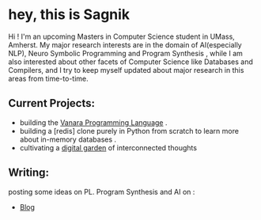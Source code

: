 # hey, this is Sagnik 

Hi ! I'm an upcoming Masters in Computer Science student in UMass, Amherst. 
My major research interests are in the domain of AI(especially NLP), Neuro Symbolic Programming and Program Synthesis ,
while I am also interested about other facets of Computer Science like Databases and Compilers, and I try to keep myself 
updated about major research in this areas from time-to-time.

## Current Projects:
- building the [Vanara Programming Language](https://sagnikc395.github.io/vanara-lang/) . 
- building a [redis] clone purely in Python from scratch to learn more about in-memory databases .
- cultivating a [digital garden](https://sagnikc395.github.io/notes/) of interconnected thoughts


## Writing:

posting some ideas on PL. Program Synthesis and AI on : 
- [Blog](https://sagnikc395.github.io/blog/) 


